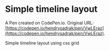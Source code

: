 # Simple timeline layout

A Pen created on CodePen.io. Original URL: [https://codepen.io/hendrysadrak/pen/VwLEraz](https://codepen.io/hendrysadrak/pen/VwLEraz).

Simple timeline layout using css grid 

